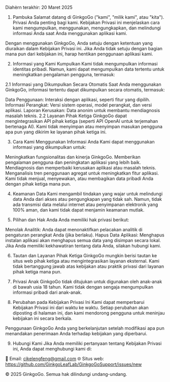 Diahèrn terakhir: 20 Maret 2025

1. Pambuka
Salamat datang di GinkgoGo ("kami", "milik kami", atau "kita"). Privasi Anda penting bagi kami. Kebijakan Privasi ini menjelaskan cara kami mengumpulkan, menggunakan, mengungkapkan, dan melindungi informasi Anda saat Anda menggunakan aplikasi kami.

Dengan menggunakan GinkgoGo, Anda setuju dengan ketentuan yang diuraikan dalam Kebijakan Privasi ini. Jika Anda tidak setuju dengan bagian mana pun dari kebijakan ini, harap hentikan penggunaan aplikasi kami.

2. Informasi yang Kami Kumpulkan
Kami tidak mengumpulkan informasi identitas pribadi. Namun, kami dapat mengumpulkan data tertentu untuk meningkatkan pengalaman pengguna, termasuk:

2.1 Informasi yang Dikumpulkan Secara Otomatis
Saat Anda menggunakan GinkgoGo, informasi tertentu dapat dikumpulkan secara otomatis, termasuk:

Data Penggunaan: Interaksi dengan aplikasi, seperti fitur yang dipilih.
Informasi Perangkat: Versi sistem operasi, model perangkat, dan versi aplikasi.
Laporan Kerusakan: Data anonim untuk membantu mendiagnosis masalah teknis.
2.2 Layanan Pihak Ketiga
GinkgoGo dapat mengintegrasikan API pihak ketiga (seperti API OpenAI untuk terjemahan bertenaga AI). Kami tidak menyimpan atau menyimpan masukan pengguna apa pun yang dikirim ke layanan pihak ketiga ini.

3. Cara Kami Menggunakan Informasi Anda
Kami dapat menggunakan informasi yang dikumpulkan untuk:

Meningkatkan fungsionalitas dan kinerja GinkgoGo.
Memberikan pengalaman pengguna dan peningkatan aplikasi yang lebih baik.
Mendiagnosis dan memperbaiki kerusakan aplikasi atau masalah teknis.
Menganalisis tren penggunaan agregat untuk meningkatkan fitur aplikasi.
Kami tidak menjual, menyewakan, atau membagikan data pribadi Anda dengan pihak ketiga mana pun.

4. Keamanan Data
Kami mengambil tindakan yang wajar untuk melindungi data Anda dari akses atau pengungkapan yang tidak sah. Namun, tidak ada transmisi data melalui internet atau penyimpanan elektronik yang 100% aman, dan kami tidak dapat menjamin keamanan mutlak.

5. Pilihan dan Hak Anda
Anda memiliki hak privasi berikut:

Menolak Analitik: Anda dapat menonaktifkan pelacakan analitik di pengaturan perangkat Anda (jika berlaku).
Hapus Data Aplikasi: Menghapus instalan aplikasi akan menghapus semua data yang disimpan secara lokal.
Jika Anda memiliki kekhawatiran tentang data Anda, silakan hubungi kami.

6. Tautan dan Layanan Pihak Ketiga
GinkgoGo mungkin berisi tautan ke situs web pihak ketiga atau mengintegrasikan layanan eksternal. Kami tidak bertanggung jawab atas kebijakan atau praktik privasi dari layanan pihak ketiga mana pun.

7. Privasi Anak
GinkgoGo tidak ditujukan untuk digunakan oleh anak-anak di bawah usia 18 tahun. Kami tidak dengan sengaja mengumpulkan informasi pribadi dari anak-anak.

8. Perubahan pada Kebijakan Privasi Ini
Kami dapat memperbarui Kebijakan Privasi ini dari waktu ke waktu. Setiap perubahan akan diposting di halaman ini, dan kami mendorong pengguna untuk meninjau kebijakan ini secara berkala.

Penggunaan GinkgoGo Anda yang berkelanjutan setelah modifikasi apa pun menandakan penerimaan Anda terhadap kebijakan yang diperbarui.

9. Hubungi Kami
Jika Anda memiliki pertanyaan tentang Kebijakan Privasi ini, Anda dapat menghubungi kami di:

📧 Email: cikelengfeng@gmail.com
🌐 Situs web: https://github.com/GinkgoLeafLab/GinkgoGoSupport/issues/new

© 2025 GinkgoGo. Semua hak dilindungi undang-undang.
